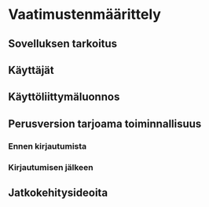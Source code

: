 # Vaatimustenmäärittely

## Sovelluksen tarkoitus

## Käyttäjät

## Käyttöliittymäluonnos

## Perusversion tarjoama toiminnallisuus

### Ennen kirjautumista

### Kirjautumisen jälkeen

## Jatkokehitysideoita
